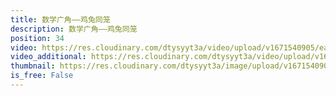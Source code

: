 ```yaml
---
title: 数学广角——鸡兔同笼
description: 数学广角——鸡兔同笼
position: 34
video: https://res.cloudinary.com/dtysyyt3a/video/upload/v1671540905/easymath/4年级下/09单元数学广角——鸡兔同笼/e5evaszzdhksvmkxichf.mp4
video_additional: https://res.cloudinary.com/dtysyyt3a/video/upload/v1671540912/easymath/4年级下/09单元数学广角——鸡兔同笼/每课一题的解答视频/szvv3bzsgrb711qeqavq.mp4
thumbnail: https://res.cloudinary.com/dtysyyt3a/image/upload/v1671540908/easymath/4年级下/09单元数学广角——鸡兔同笼/wqspaos9k57vnpy3mmqo.png
is_free: False
---
```

